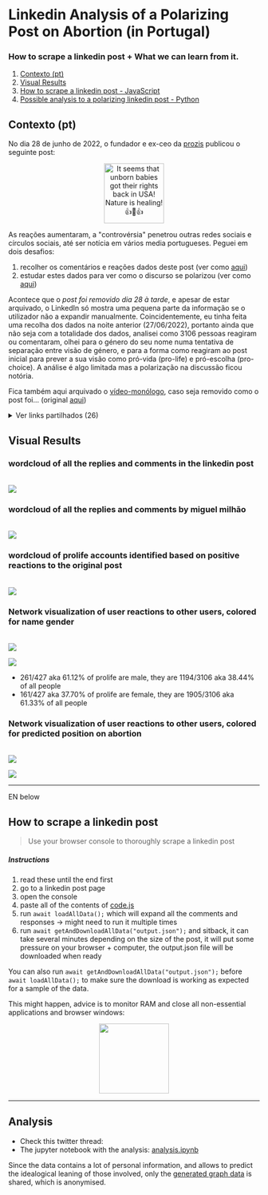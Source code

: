 <p align="center">
  <h1>Linkedin Analysis of a Polarizing Post on Abortion (in Portugal)</h1>
  <h3>How to scrape a linkedin post + What we can learn from it.</h3>
</p>

  1. [Contexto (pt)](#contexto-pt)
  2. [Visual Results](#visual-results)
  3. [How to scrape a linkedin post - JavaScript](#how-to-scrape-a-linkedin-post)
  4. [Possible analysis to a polarizing linkedin post - Python](#analysis)



## Contexto (pt)
No dia 28 de junho de 2022, o fundador e ex-ceo da [prozis](https://pt.wikipedia.org/wiki/Prozis#Controv%C3%A9rsias) publicou o seguinte post:

<p align="center">
  <img src="media/post.jpg" style = "height:120px" alt="It seems that unborn babies got their rights back in USA! Nature is healing!👍🤌👍"/>
</p>


As reações aumentaram, a "controvérsia" penetrou outras redes sociais e círculos sociais, até ser notícia em vários media portugueses. Peguei em dois desafios:
1. recolher os comentários e reações dados deste post (ver como [aqui](#how-to-scrape-a-linkedin-post))
2. estudar estes dados para ver como o discurso se polarizou (ver como [aqui](#analysis))

Acontece que o *post foi removido dia 28 à tarde*, e apesar de estar arquivado, o LinkedIn só mostra uma pequena parte da informação se o utilizador não a expandir manualmente. Coincidentemente, eu tinha feita uma recolha dos dados na noite anterior (27/06/2022), portanto ainda que não seja com a totalidade dos dados, analisei como 3106 pessoas reagiram ou comentaram, olhei para o género do seu nome numa tentativa de separação entre visão de género, e para a forma como reagiram ao post inicial para prever a sua visão como pró-vida (pro-life) e pró-escolha (pro-choice). A análise é algo limitada mas a polarização na discussão ficou notória. 

Fica também aqui arquivado o [vídeo-monólogo](media/video-monologo.webm"), caso seja removido como o post foi... (original [aqui](https://www.youtube.com/watch?v=RC6iN8C6LeY))



<details><summary>Ver links partilhados (26)</summary>

```text
https://www.spdc.pt/images/RelatrioIVG2018_Imprensa.pdf.
https://www.pewresearch.org/religion/fact-sheet/public-opinion-on-abortion/
https://www.pewresearch.org/religion/fact-sheet/public-opinion-on-abortion/mulheres
https://www.pewresearch.org/religion/2022/05/06/americas-abortion-quandary/
https://instagram.com/martamelroblackbird?igshid=YmMyMTA2M2Y=
https://expresso.pt/opiniao/2022-06-27-Sou-catolico-o-fim-do-Roe-vs.-Wade-e-um-avanco-da-morte-nao-da-vida-41d86801
https://www.rtp.pt/play/p9874/linha-da-frente
https://www.bbc.com/news/uk-england-merseyside-60714093.amp
https://www.publico.pt/2021/06/22/mundo/noticia/violacoes-graves-criancas-conflitos-sao-assustadoramente-altas-alerta-onu-1967445
https://postimg.cc/LgktFy07
https://www.msdmanuals.com/
https://www.instagram.com/tv/CeuL7R8rjKM/?igshid=YmMyMTA2M2Y=
https://observador.pt/2022/06/24/menina-brasileira-autorizada-a-abortar-apos-polemica-crianca-ficou-gravida-devido-a-violacao/
https://www.who.int/news-room/fact-sheets/detail/abortion
https://www.guttmacher.org/perspectives50/abortion-and-after-legalization
https://www.generonumero.media/portugal-espanha-e-uruguai-o-que-aconteceu-apos-legalizacao-do-aborto/
https://observador.pt/2022/06/24/menina-brasileira-autorizada-a-abortar-apos-polemica-crianca-ficou-gravida-devido-a-violacao/
https://catholicinbelfast.blogspot.com/2018/05/i-was-going-to-be-aborted.htmlEM
https://vounessadirecao.blogspot.com/2020/08/eu-ia-ser-abortado.html
https://www.youtube.com/watch?v=XxYW-B-64Fo
https://observador.pt/2022/06/24/menina-brasileira-autorizada-a-abortar-apos-polemica-crianca-ficou-gravida-devido-a-violacao/
https://observador.pt/2022/06/24/menina-brasileira-autorizada-a-abortar-apos-polemica-crianca-ficou-gravida-devido-a-violacao/
https://www.youtube.com/watch?v=kffacxfA7G4
https://www.linkedin.com/posts/bloco-de-esquerda_em-portugal-a-persegui%C3%A7%C3%A3o-das-mulheres-terminou-activity-6947194675862618113-16nN/
https://www.noticiasaominuto.com/mundo/2017827/bebe-morre-apos-ser-negado-aborto-a-menina-de-12-anos-violada-pelo-avo
https://www.publico.pt/2021/06/22/mundo/noticia/violacoes-graves-criancas-conflitos-sao-assustadoramente-altas-alerta-onu-1967445
```

</details>


## Visual Results

<p align="center">
  <h3>wordcloud of all the replies and comments in the linkedin post</h3>
  <br>
  <img src="media/all.png" style = "max-width:60%"/>
</p>

<p align="center">
  <h3>wordcloud of all the replies and comments by miguel milhão</h3>
  <br>
  <img src="media/mm.png" style = "max-width:60%"/>
</p>

<p align="center">
  <h3>wordcloud of prolife accounts identified based on positive reactions to the original post</h3>
  <br>
  <img src="media/prolife.png" style = "max-width:60%"/>
</p>

<p align="center">
  <h3>Network visualization of user reactions to other users, colored for name gender</h3>
  <br>
  <img src="media/final-gender-label.png" style = "max-width:100%"/>
</p>
<img src="media/gender_position.png" style = "max-width:70%"/>

* 261/427 aka 61.12% of prolife are male, they are 1194/3106 aka 38.44% of all people
* 161/427 aka 37.70% of prolife are female, they are 1905/3106 aka 61.33% of all people

<p align="center">
  <h3>Network visualization of user reactions to other users, colored for predicted position on abortion</h3>
  <br>
  <img src="media/final-position-label.png" style = "max-width:100%"/>
</p>
<img src="media/position_gender.png" style = "max-width:70%"/>


---
EN below

## How to scrape a linkedin post
> Use your browser console to thoroughly scrape a linkedin post

##### Instructions 

1. read these until the end first
2. go to a linkedin post page
3. open the console
4. paste all of the contents of [code.js](code.js)
5. run `await loadAllData();` which will expand all the comments and responses -> might need to run it multiple times
6. run `await getAndDownloadAllData("output.json");` and sitback, it can take several minutes depending on the size of the post, it will put some pressure on your browser + computer, the output.json file will be downloaded when ready

You can also run  `await getAndDownloadAllData("output.json");` before `await loadAllData();` to make sure the download is working as expected for a sample of the data. 

This might happen, advice is to monitor RAM and close all non-essential applications and browser windows:


<p align="center">
  <img src="https://user-images.githubusercontent.com/19508417/176014620-b0f87411-298d-4845-a047-f76e8f304b06.png" style = "height:140px"/>
</p>

---


## Analysis
* Check this twitter thread: 
* The jupyter notebook with the analysis: [analysis.ipynb](analysis.ipynb)

Since the data contains a lot of personal information, and allows to predict the idealogical leaning of those involved, only the [generated graph data](mm-27.gexf) is shared, which is anonymised. 
